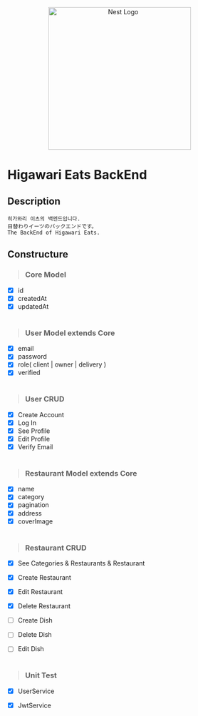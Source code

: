 <p align="center">
  <a href="http://nestjs.com/" target="blank"><img src="https://nestjs.com/img/logo_text.svg" width="320" alt="Nest Logo" /></a>
</p>

# Higawari Eats BackEnd

## Description
```
히가와리 이츠의 백엔드입니다. 
日替わりイーツのバックエンドです。
The BackEnd of Higawari Eats.
```
## Constructure
> ### Core Model
- [x] id
- [x] createdAt
- [x] updatedAt
<br></br>

> ### User Model extends Core
- [x] email
- [x] password
- [x] role( client | owner | delivery )
- [x] verified
<br></br>

> ### User CRUD
- [x] Create Account
- [x] Log In
- [x] See Profile
- [x] Edit Profile
- [x] Verify Email
<br></br>

> ### Restaurant Model extends Core
- [x] name
- [x] category
- [x] pagination
- [x] address
- [x] coverImage
<br></br>

> ### Restaurant CRUD
- [x] See Categories & Restaurants & Restaurant
- [x] Create Restaurant
- [x] Edit Restaurant
- [x] Delete Restaurant

- [ ] Create Dish
- [ ] Delete Dish
- [ ] Edit Dish
<br></br>

> ### Unit Test
- [x] UserService
- [x] JwtService

  